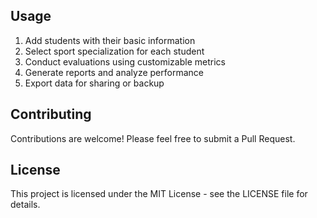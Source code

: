 
## Usage

1. Add students with their basic information
2. Select sport specialization for each student
3. Conduct evaluations using customizable metrics
4. Generate reports and analyze performance
5. Export data for sharing or backup

## Contributing

Contributions are welcome! Please feel free to submit a Pull Request.

## License

This project is licensed under the MIT License - see the LICENSE file for details.
